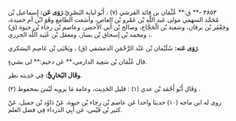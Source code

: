 ٣٨٥٣ -** ق:** عُثْمَان بن فائد القرشي (٧) ، أَبُو لبابة البَصْرِيّ.**رَوَى عَن:** إِسماعيل بْن مُحَمَّد السهمي مولى عَبد اللَّهِ بْن عَمْرو بْن العاص، وأشعث الطامع وهُوَ ابْن أم حميدة، وجَعْفَر بْن برقان، وشعبة بْن الْحَجَّاج، وصالح بْن أَبي الأخضر، وعاصم بْن رجاء بْن حيوة (ق) ، ومحمد بْن إسحاق بْن يسار، ومعقل بْن عُبَيد اللَّه الجزري.

**رَوَى عَنه:** سُلَيْمان بْن عَبْد الرَّحْمَنِ الدمشقي (ق) ، ويَحْيَى بْن عَاصِم اليشكري.

قال عُثْمَان بْن سَعِيد الدارمي،** عَن دحيم:** لى بشيءٍ.

**وقَال البُخارِيُّ:** فِي حَدِيثه نظر.

وَقَال أَبُو أَحْمَد بْن عدي (١) : قليل الحَدِيث، وعامة مَا يرويه لَيْسَ بمحفوظ (٢) .

روى له ابن ماجه (١٠) حديثا واحدا عَن عاصم بْن رجاء بْن حيوة، عَنْ دَاوُد بْن جميل، عَنْ كثير بْن قَيْس، عَن أَبِي الدرداء فِي فضل العلم.